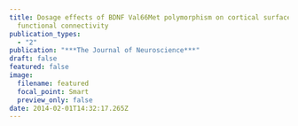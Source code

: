 ```yaml
---
title: Dosage effects of BDNF Val66Met polymorphism on cortical surface area and
  functional connectivity
publication_types:
  - "2"
publication: "***The Journal of Neuroscience***"
draft: false
featured: false
image:
  filename: featured
  focal_point: Smart
  preview_only: false
date: 2014-02-01T14:32:17.265Z
---
```

